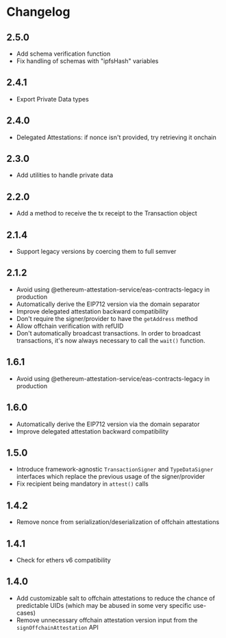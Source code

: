 # Changelog

## 2.5.0

- Add schema verification function
- Fix handling of schemas with "ipfsHash" variables

## 2.4.1

- Export Private Data types

## 2.4.0

- Delegated Attestations: if nonce isn't provided, try retrieving it onchain

## 2.3.0

- Add utilities to handle private data

## 2.2.0

- Add a method to receive the tx receipt to the Transaction object

## 2.1.4

- Support legacy versions by coercing them to full semver

## 2.1.2

- Avoid using @ethereum-attestation-service/eas-contracts-legacy in production
- Automatically derive the EIP712 version via the domain separator
- Improve delegated attestation backward compatibility
- Don't require the signer/provider to have the `getAddress` method
- Allow offchain verification with refUID
- Don't automatically broadcast transactions. In order to broadcast transactions, it's now always necessary to call the `wait()` function.

## 1.6.1

- Avoid using @ethereum-attestation-service/eas-contracts-legacy in production

## 1.6.0

- Automatically derive the EIP712 version via the domain separator
- Improve delegated attestation backward compatibility

## 1.5.0

- Introduce framework-agnostic `TransactionSigner` and `TypeDataSigner` interfaces which replace the previous usage of the signer/provider
- Fix recipient being mandatory in `attest()` calls

## 1.4.2

- Remove nonce from serialization/deserialization of offchain attestations

## 1.4.1

- Check for ethers v6 compatibility

## 1.4.0

- Add customizable salt to offchain attestations to reduce the chance of predictable UIDs (which may be abused in some very specific use-cases)
- Remove unnecessary offchain attestation version input from the `signOffchainAttestation` API

